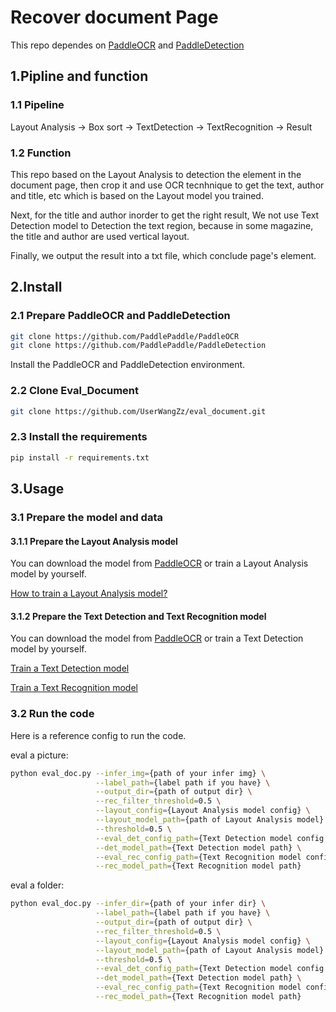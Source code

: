 # Recover document Page

This repo dependes on [PaddleOCR](https://github.com/PaddlePaddle/PaddleOCR) and [PaddleDetection](https://github.com/PaddlePaddle/PaddleDetection)

## 1.Pipline and function
### 1.1 Pipeline

Layout Analysis -> Box sort -> TextDetection -> TextRecognition -> Result

### 1.2 Function

This repo based on the Layout Analysis to detection the element in the document page, then crop it and use OCR tecnhnique to get the text, author and title, etc which is based on the Layout model you trained.

Next, for the title and author inorder to get the right result, We not use Text Detection model to Detection the text region, because in some magazine, the title and author are used vertical layout.

Finally, we output the result into a txt file, which conclude page's element.

## 2.Install
### 2.1  Prepare PaddleOCR and PaddleDetection

```bash
git clone https://github.com/PaddlePaddle/PaddleOCR
git clone https://github.com/PaddlePaddle/PaddleDetection
```
Install the PaddleOCR and PaddleDetection environment.

### 2.2  Clone Eval_Document
```bash
git clone https://github.com/UserWangZz/eval_document.git
```

### 2.3  Install the requirements
```bash
pip install -r requirements.txt
```

## 3.Usage
### 3.1  Prepare the model and data

#### 3.1.1  Prepare the Layout Analysis model

You can download the model from [PaddleOCR](https://github.com/PaddlePaddle/PaddleOCR/blob/main/ppstructure/docs/models_list.md) or train a Layout Analysis model by yourself.

[How to train a Layout Analysis model?](https://github.com/PaddlePaddle/PaddleOCR/blob/main/ppstructure/layout/README_ch.md)

#### 3.1.2  Prepare the Text Detection and Text Recognition model

You can download the model from [PaddleOCR](https://github.com/PaddlePaddle/PaddleOCR/blob/main/doc/doc_ch/models_list.md) or train a Text Detection model by yourself.

[Train a Text Detection model](https://github.com/PaddlePaddle/PaddleOCR/blob/main/doc/doc_ch/detection.md)

[Train a Text Recognition model](https://github.com/PaddlePaddle/PaddleOCR/blob/main/doc/doc_ch/recognition.md)


### 3.2  Run the code

Here is a reference config to run the code.

eval a picture:
```bash
python eval_doc.py --infer_img={path of your infer img} \
                   --label_path={label path if you have} \
                   --output_dir={path of output dir} \
                   --rec_filter_threshold=0.5 \
                   --layout_config={Layout Analysis model config} \
                   --layout_model_path={path of Layout Analysis model} \
                   --threshold=0.5 \
                   --eval_det_config_path={Text Detection model config path} \
                   --det_model_path={Text Detection model path} \
                   --eval_rec_config_path={Text Recognition model config path} \
                   --rec_model_path={Text Recognition model path}
```

eval a folder:
```bash
python eval_doc.py --infer_dir={path of your infer dir} \
                   --label_path={label path if you have} \
                   --output_dir={path of output dir} \
                   --rec_filter_threshold=0.5 \
                   --layout_config={Layout Analysis model config} \
                   --layout_model_path={path of Layout Analysis model} \
                   --threshold=0.5 \
                   --eval_det_config_path={Text Detection model config path} \
                   --det_model_path={Text Detection model path} \
                   --eval_rec_config_path={Text Recognition model config path} \
                   --rec_model_path={Text Recognition model path}
```
